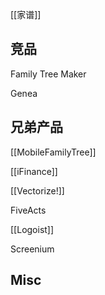 


[[家谱]]


## 竞品

Family Tree Maker

Genea


## 兄弟产品

[[MobileFamilyTree]]

[[iFinance]]

[[Vectorize!]]

FiveActs

[[Logoist]]

Screenium


## Misc


